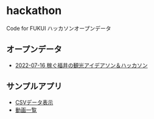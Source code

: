 # hackathon

Code for FUKUI ハッカソンオープンデータ

## オープンデータ

- [2022-07-16 稼ぐ福井の観光アイデアソン＆ハッカソン](https://code4fukui.github.io/hackathon/20220716.csv)

## サンプルアプリ

- [CSVデータ表示](https://code4fukui.github.io/hackathon/)
- [動画一覧](https://code4fukui.github.io/hackathon/movie.html)

